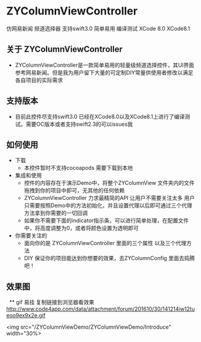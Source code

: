 # ZYColumnViewController
仿网易新闻 频道选择器  支持swift3.0 简单易用 编译测试 XCode 8.0 XCode8.1

## 关于 ZYColumnViewController
* ZYColumnViewController是一款简单易用的轻量级频道选择控件，其UI界面参考网易新闻。但是我为用户留下大量的可定制DIY常量供使用者修改以满足各自项目的实际需求

## 支持版本
* 目前此控件尽支持swift3.0 已经在XCode8.0以及XCode8.1上进行了编译测试。需要OC版本或者支持swift2.3的可以issues我

## 如何使用
* 下载
    * 本控件暂时不支持cocoapods 需要下载到本地
* 集成和使用
    * 控件的内容存在于演示Demo中，将整个ZYColumnView 文件夹内的文件拖拽到你的项目中即可，无其他的任何依赖
    * ZYColumnViewController 力求最精简的API 让用户不需要关注太多 用户只需要按照Demo中的方法初始化，并且设置代理以后即可通过三个代理方法拿到你需要的一切回调
    * 如果你不需要下面的indicator指示条，可以进行简单处理，在配置文件中，将高度调整为0，或者将颜色设置为透明即可
* 你需要关注的
    * 面向你的是 ZYColumnViewController 里面的三个属性 以及三个代理方法
    * DIY 保证你的项目能达到你想要的效果，去ZYColumnConfig 里面去捣腾吧！

## 效果图

   ** gif 易挂 复制链接到浏览器看效果 http://www.code4app.com/data/attachment/forum/201610/30/141214iw12tueoo9ex9x2e.gif 

<img src="/ZYColumnViewDemo/ZYColumnViewDemo/Introduce" width="30%>


